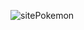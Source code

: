 ![sitePokemon](https://github.com/marilyne69230/Pokemon/assets/98986835/27a7144f-f604-46d6-b543-3f7899e88ef6)

